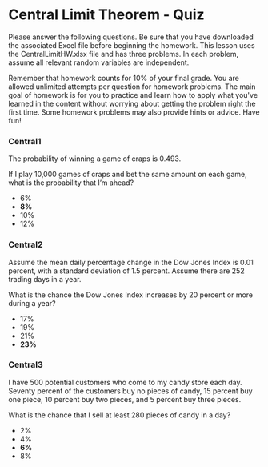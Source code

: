 # Central Limit Theorem - Quiz

Please answer the following questions. Be sure that you have downloaded the associated Excel file before beginning the homework. This lesson uses the CentralLimitHW.xlsx file and has three problems. In each problem, assume all relevant random variables are independent.

Remember that homework counts for 10% of your final grade. You are allowed unlimited attempts per question for homework problems. The main goal of homework is for you to practice and learn how to apply what you've learned in the content without worrying about getting the problem right the first time. Some homework problems may also provide hints or advice. Have fun!

### Central1

The probability of winning a game of craps is 0.493.

If I play 10,000 games of craps and bet the same amount on each game, what is the probability that I’m ahead?

- 6%
- **8%**
- 10%
- 12%

### Central2

Assume the mean daily percentage change in the Dow Jones Index is 0.01 percent, with a standard deviation of 1.5 percent. Assume there are 252 trading days in a year.

What is the chance the Dow Jones Index increases by 20 percent or more during a year?

- 17%
- 19%
- 21%
- **23%**

### Central3

I have 500 potential customers who come to my candy store each day. Seventy percent of the customers buy no pieces of candy, 15 percent buy one piece, 10 percent buy two pieces, and 5 percent buy three pieces.

What is the chance that I sell at least 280 pieces of candy in a day?

- 2%
- 4%
- **6%**
- 8%
